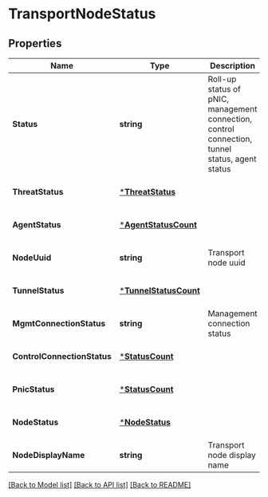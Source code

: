 # TransportNodeStatus

## Properties
Name | Type | Description | Notes
------------ | ------------- | ------------- | -------------
**Status** | **string** | Roll-up status of pNIC, management connection, control connection, tunnel status, agent status | [optional] [default to null]
**ThreatStatus** | [***ThreatStatus**](ThreatStatus.md) |  | [optional] [default to null]
**AgentStatus** | [***AgentStatusCount**](AgentStatusCount.md) |  | [optional] [default to null]
**NodeUuid** | **string** | Transport node uuid | [optional] [default to null]
**TunnelStatus** | [***TunnelStatusCount**](TunnelStatusCount.md) |  | [optional] [default to null]
**MgmtConnectionStatus** | **string** | Management connection status | [optional] [default to null]
**ControlConnectionStatus** | [***StatusCount**](StatusCount.md) |  | [optional] [default to null]
**PnicStatus** | [***StatusCount**](StatusCount.md) |  | [optional] [default to null]
**NodeStatus** | [***NodeStatus**](NodeStatus.md) |  | [optional] [default to null]
**NodeDisplayName** | **string** | Transport node display name | [optional] [default to null]

[[Back to Model list]](../README.md#documentation-for-models) [[Back to API list]](../README.md#documentation-for-api-endpoints) [[Back to README]](../README.md)


